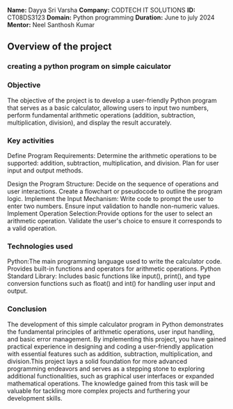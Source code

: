 **Name:** Dayya Sri Varsha
**Company:** CODTECH IT SOLUTIONS
**ID:** CT08DS3123
**Domain:** Python programming
**Duration:** June to july 2024
**Mentor:** Neel Santhosh Kumar


## Overview of the project

### creating a python program on simple caiculator

### Objective
The objective of the project is to develop a user-friendly Python program that serves as a basic calculator, allowing users to input two numbers, perform fundamental arithmetic operations (addition, subtraction, multiplication, division), and display the result accurately.

### Key activities
Define Program Requirements: Determine the arithmetic operations to be supported: addition, subtraction, multiplication, and division. Plan for user input and output methods.

Design the Program Structure: Decide on the sequence of operations and user interactions. Create a flowchart or pseudocode to outline the program logic.
Implement the Input Mechanism: Write code to prompt the user to enter two numbers. Ensure input validation to handle non-numeric values. 
Implement Operation Selection:Provide options for the user to select an arithmetic operation. Validate the user's choice to ensure it corresponds to a valid operation.

### Technologies used
Python:The main programming language used to write the calculator code. Provides built-in functions and operators for arithmetic operations.
Python Standard Library: Includes basic functions like input(), print(), and type conversion functions such as float() and int() for handling user input and output.

### Conclusion
The development of this simple calculator program in Python demonstrates the fundamental principles of arithmetic operations, user input handling, and basic error management. By implementing this project, you have gained practical experience in designing and coding a user-friendly application with essential features such as addition, subtraction, multiplication, and division.This project lays a solid foundation for more advanced programming endeavors and serves as a stepping stone to exploring additional functionalities, such as graphical user interfaces or expanded mathematical operations. The knowledge gained from this task will be valuable for tackling more complex projects and furthering your development skills.



